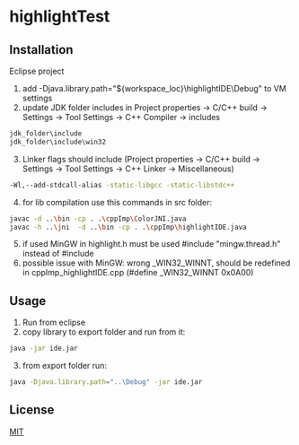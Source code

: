# highlightTest

## Installation
Eclipse project
1) add -Djava.library.path="${workspace_loc}\highlightIDE\Debug" to VM settings
2) update JDK folder includes in Project properties -> C/C++ build -> Settings -> Tool Settings -> C++ Compiler -> includes
```bash
jdk_folder\include
jdk_folder\include\win32
```
3) Linker flags should include (Project properties -> C/C++ build -> Settings -> Tool Settings -> C++ Linker -> Miscellaneous)
```bash
-Wl,--add-stdcall-alias -static-libgcc -static-libstdc++
```
4) for lib compilation use this commands in src folder:
```bash
javac -d ..\bin -cp . .\cppImp\ColorJNI.java
javac -h ..\jni  -d ..\bin -cp . .\cppImp\highlightIDE.java
```
5) if used MinGW in highlight.h must be used #include "mingw.thread.h" instead of #include <thread>
6) possible issue with MinGW: wrong _WIN32_WINNT, should be redefined in cppImp_highlightIDE.cpp (#define _WIN32_WINNT 0x0A00)

## Usage
1) Run from eclipse
2) copy library to export folder and run from it:
```bash
java -jar ide.jar
```
3) from export folder run:
```bash
java -Djava.library.path="..\Debug" -jar ide.jar 
```


## License
[MIT](https://choosealicense.com/licenses/mit/)